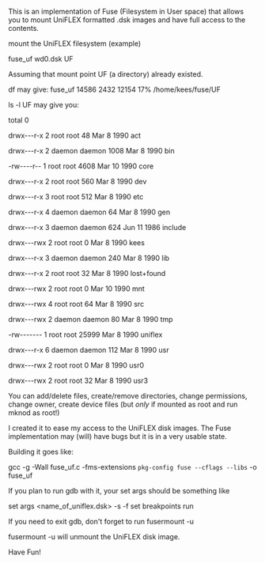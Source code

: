 This is an implementation of Fuse (Filesystem in User space) that allows you
to mount UniFLEX formatted .dsk images and have full access to the contents.

mount the UniFLEX filesystem (example)

fuse_uf wd0.dsk UF

Assuming that mount point UF (a directory) already existed.

df may give:  fuse_uf   14586  2432  12154  17% /home/kees/fuse/UF

ls -l UF may give you:

total 0

drwx---r-x 2 root   root      48 Mar  8  1990 act

drwx---r-x 2 daemon daemon  1008 Mar  8  1990 bin

-rw----r-- 1 root   root    4608 Mar 10  1990 core

drwx---r-x 2 root   root     560 Mar  8  1990 dev

drwx---r-x 3 root   root     512 Mar  8  1990 etc

drwx---r-x 4 daemon daemon    64 Mar  8  1990 gen

drwx---r-x 3 daemon daemon   624 Jun 11  1986 include

drwx---rwx 2 root   root       0 Mar  8  1990 kees

drwx---r-x 3 daemon daemon   240 Mar  8  1990 lib

drwx---r-x 2 root   root      32 Mar  8  1990 lost+found

drwx---rwx 2 root   root       0 Mar 10  1990 mnt

drwx---rwx 4 root   root      64 Mar  8  1990 src

drwx---rwx 2 daemon daemon    80 Mar  8  1990 tmp

-rw------- 1 root   root   25999 Mar  8  1990 uniflex

drwx---r-x 6 daemon daemon   112 Mar  8  1990 usr

drwx---rwx 2 root   root       0 Mar  8  1990 usr0

drwx---rwx 2 root   root      32 Mar  8  1990 usr3

You can add/delete files, create/remove directories, change permissions, change owner,
create device files (but _only_ if mounted as root and run mknod as root!)

I created it to ease my access to the UniFLEX disk images. The Fuse implementation may (will) have bugs
but it is in a very usable state. 

Building  it goes like:

  gcc -g  -Wall fuse_uf.c -fms-extensions  `pkg-config fuse --cflags --libs` -o fuse_uf

If you plan to run gdb with it, your set args should be something like

set args <name_of_uniflex.dsk> -s -f <mountpoint>
set breakpoints
run

If you need to exit gdb, don't forget to run fusermount -u <mountpoint>

fusermount -u <mountpoint> will unmount the UniFLEX disk image.

Have Fun!
